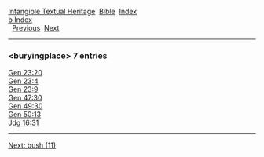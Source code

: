[Intangible Textual Heritage](../../index)  [Bible](../index) 
[Index](index)   
[b Index](_b_)  
  [Previous](c01792)  [Next](c01794) 

------------------------------------------------------------------------

### &lt;buryingplace&gt; 7 entries

[Gen 23:20](../kjv/gen023.htm#020)  
[Gen 23:4](../kjv/gen023.htm#004)  
[Gen 23:9](../kjv/gen023.htm#009)  
[Gen 47:30](../kjv/gen047.htm#030)  
[Gen 49:30](../kjv/gen049.htm#030)  
[Gen 50:13](../kjv/gen050.htm#013)  
[Jdg 16:31](../kjv/jdg016.htm#031)  

------------------------------------------------------------------------

[Next: bush (11)](c01794)
